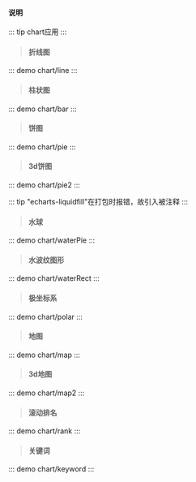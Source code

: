 #### 说明

::: tip
chart应用
:::

> #### 折线图
::: demo
chart/line
::: 

> #### 柱状图
::: demo
chart/bar
::: 

> #### 饼图
::: demo
chart/pie
::: 

> #### 3d饼图
::: demo
chart/pie2
::: 


::: tip
"echarts-liquidfill"在打包时报错，故引入被注释
:::
> #### 水球
::: demo
chart/waterPie
::: 
> #### 水波纹图形
::: demo
chart/waterRect
::: 

> #### 极坐标系
::: demo
chart/polar
::: 

> #### 地图
::: demo
chart/map
::: 

> #### 3d地图
::: demo
chart/map2
::: 

> #### 滚动排名
::: demo
chart/rank
::: 
> #### 关键词
::: demo
chart/keyword
::: 
